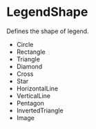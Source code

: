 # LegendShape

Defines the shape of legend.
* Circle
* Rectangle
* Triangle
* Diamond
* Cross
* Star
* HorizontalLine
* VerticalLine
* Pentagon
* InvertedTriangle
* Image